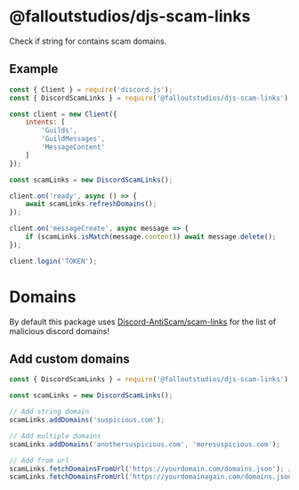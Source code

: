 # @falloutstudios/djs-scam-links

Check if string for contains scam domains.

## Example

```js
const { Client } = require('discord.js');
const { DiscordScamLinks } = require('@falloutstudios/djs-scam-links');

const client = new Client({
    intents: [
        'Guilds',
        'GuildMessages',
        'MessageContent'
    ]
});

const scamLinks = new DiscordScamLinks();

client.on('ready', async () => {
    await scamLinks.refreshDomains();
});

client.on('messageCreate', async message => {
    if (scamLinks.isMatch(message.content)) await message.delete();
});

client.login('TOKEN');
```

# Domains

By default this package uses [Discord-AntiScam/scam-links](https://github.com/Discord-AntiScam/scam-links/blob/main/list.json) for the list of malicious discord domains!

## Add custom domains

```js
const { DiscordScamLinks } = require('@falloutstudios/djs-scam-links');

const scamLinks = new DiscordScamLinks();

// Add string domain
scamLinks.addDomains('suspicious.com');

// Add multiple domains
scamLinks.addDomains('anothersuspicious.com', 'moresuspicious.com');

// Add from url
scamLinks.fetchDomainsFromUrl('https://yourdomain.com/domains.json'); // Example content ["anothersuspicious.com", "moresuspicious.com"]
scamLinks.fetchDomainsFromUrl('https://yourdomainagain.com/domains.json', { dataParser: async data => (await data.json()).domains }); // Example content { "domains": ["anothersuspicious.com", "moresuspicious.com"] }
```